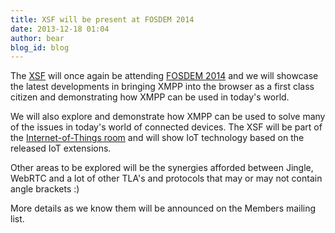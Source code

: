 ```yaml
---
title: XSF will be present at FOSDEM 2014
date: 2013-12-18 01:04
author: bear
blog_id: blog
---
```


The [XSF](http://xmpp.org) will once again be attending [FOSDEM 2014](https://fosdem.org/2014/) and we will showcase the latest developments in bringing XMPP into the browser as a first class citizen and demonstrating how XMPP can be used in today's world.

We will also explore and demonstrate how XMPP can be used to solve many of the issues in today's world of connected devices. The XSF will be part of the [Internet-of-Things room](https://fosdem.org/2014/schedule/track/internet_of_things/) and will show IoT technology based on the released IoT extensions.

Other areas to be explored will be the synergies afforded between Jingle, WebRTC and a lot of other TLA's and protocols that may or may not contain angle brackets :)

More details as we know them will be announced on the Members mailing list.
